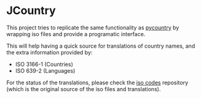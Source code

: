 # JCountry

This project tries to replicate the same functionality as [pycountry](https://github.com/flyingcircusio/pycountry) by wrapping iso files and provide a programatic interface.

This will help having a quick source for translations of country names, and the extra information provided by:
- ISO 3166-1 (Countries)
- ISO 639-2 (Languages)

For the status of the translations, please check the [iso codes](https://github.com/sailfishos-mirror/iso-codes) repository (which is the original source of the iso files and translations).